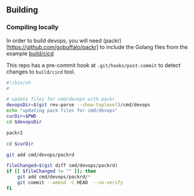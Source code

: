 


## Building


### Compiling locally 

In order to build devops, you will need (packr)[https://github.com/gobuffalo/packr] to include the Golang files from the 
example [build/cicd](https://gitlab.com/geeks-accelerator/oss/devops/tree/master/build/cicd)


This repo has a pre-commit hook at `.git/hooks/post-commit` to detect changes to `build/cicd` tool.
```bash
#!/bin/sh
#

# update files for cmd/devops with packr 
devopsDir=$(git rev-parse --show-toplevel)/cmd/devops
echo "updating pack files for cmd/devops"
curDir=$PWD
cd $devopsDir 

packr2 

cd $curDir 

git add cmd/devops/packrd

fileChanged=$(git diff cmd/devops/packrd)
if [[ $fileChanged != "" ]]; then
	git add cmd/devops/packrd/*
	git commit --amend -C HEAD  --no-verify
fi 
```

